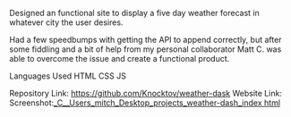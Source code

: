 Designed an functional site to display a five day weather forecast in whatever city the user desires.

Had a few speedbumps with getting the API to append correctly, but after some fiddling and a bit of help from my personal collaborator Matt C. was able to overcome the issue and create a functional product.

Languages Used
HTML
CSS
JS

Repository Link: https://github.com/Knocktov/weather-dask
Website Link:
Screenshot:[_C__Users_mitch_Desktop_projects_weather-dash_index html](https://user-images.githubusercontent.com/100230142/172073828-bf4ce536-6e99-4c15-97e6-5896d87bf28e.png)

